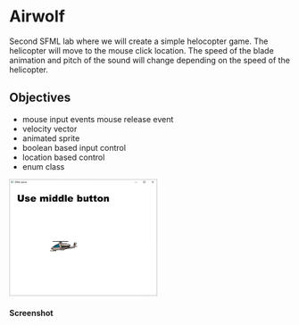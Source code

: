 # Airwolf
Second SFML lab where we will create a simple helocopter game. The helicopter will move to the mouse click location.
The speed of the blade animation and pitch of the sound will change depending on the speed of the helicopter.
## Objectives
+ mouse input events
   mouse release event
+ velocity vector
+ animated sprite
+ boolean based input control
+ location based control
+ enum class
 
![screen](screen.png) 
#### Screenshot


